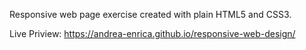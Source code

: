 Responsive web page exercise created with plain HTML5 and CSS3.

Live Priview:  https://andrea-enrica.github.io/responsive-web-design/
